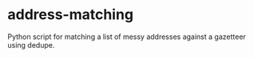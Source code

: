 address-matching
================

Python script for matching a list of messy addresses against a gazetteer using dedupe.
